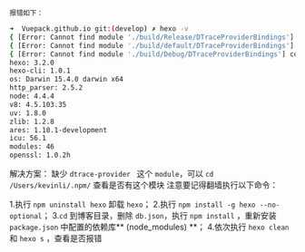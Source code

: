 `报错如下：`
```bash
➜  Vuepack.github.io git:(develop) ✗ hexo -v
{ [Error: Cannot find module './build/Release/DTraceProviderBindings'] code: 'MODULE_NOT_FOUND' }
{ [Error: Cannot find module './build/default/DTraceProviderBindings'] code: 'MODULE_NOT_FOUND' }
{ [Error: Cannot find module './build/Debug/DTraceProviderBindings'] code: 'MODULE_NOT_FOUND' }
hexo: 3.2.0
hexo-cli: 1.0.1
os: Darwin 15.4.0 darwin x64
http_parser: 2.5.2
node: 4.4.4
v8: 4.5.103.35
uv: 1.8.0
zlib: 1.2.8
ares: 1.10.1-development
icu: 56.1
modules: 46
openssl: 1.0.2h
```

解决方案：
缺少 `dtrace-provider ` 这个 `module`，可以 `cd /Users/kevinli/.npm/` 查看是否有这个模块
注意要记得翻墙执行以下命令：

 1.执行 `npm uninstall hexo` 卸载 `hexo`；
 2.执行 `npm install -g hexo --no-optional`；
 3.`cd` 到博客目录，删除 `db.json`，执行 `npm install` ，重新安装 `package.json` 中配置的依赖库** (node_modules) **；
 4.依次执行 `hexo clean` 和 `hexo s` ，查看是否报错


